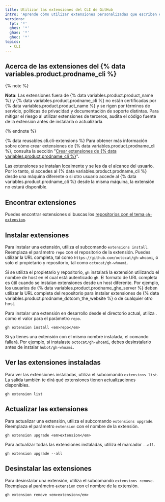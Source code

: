```yaml
---
title: Utilizar las extensiones del CLI de GitHub
intro: 'Aprende cómo utilizar extensiones personalizadas que escriben otros usuarios de {% data variables.product.prodname_cli %}.'
versions:
  fpt: '*'
  ghes: '*'
  ghae: '*'
  ghec: '*'
topics:
  - CLI
---
```


## Acerca de las extensiones del {% data variables.product.prodname_cli %}

{% note %}

**Nota:** Las extensiones fuera de {% data variables.product.product_name %} y {% data variables.product.prodname_cli %} no están certificadas por {% data variables.product.product_name %} y se rigen por términos de servicio, políticas de privacidad y documentación de soporte distintas. Para mitigar el riesgo al utilizar extensiones de terceros, audita el código fuente de la extensión antes de instalarla o actualizarla.

{% endnote %}

{% data reusables.cli.cli-extensions %} Para obtener más información sobre cómo crear extensiones de {% data variables.product.prodname_cli %}, consulta la sección "[Crear extensiones de {% data variables.product.prodname_cli %}](/github-cli/github-cli/creating-github-cli-extensions)".

Las extensiones se instalan localmente y se les da el alcance del usuario. Por lo tanto, si accedes al {% data variables.product.prodname_cli %} desde una máquina diferente o si otro usuario accede al {% data variables.product.prodname_cli %} desde la misma máquina, la extensión no estará disponible.

## Encontrar extensiones

Puedes encontrar extensiones si buscas los [repositorios con el tema `gh-extension`](https://github.com/topics/gh-extension).

## Instalar extensiones

Para instalar una extensión, utiliza el subcomando `extensions install`. Reemplaza el parámetro `repo` con el repositorio de la extensión. Puedes utilizar la URL completa, tal como `https://github.com/octocat/gh-whoami`, o solo el propietario y repositorio, tal como `octocat/gh-whoami`.

Si se utiliza el propietario y repositorio, `gh` instalará la extensión utilizando el nombre de host en el cual está autenticado `gh`. El formato de URL completa es útil cuando se instalan extensiones desde un host diferente. Por ejemplo, los usuarios de {% data variables.product.prodname_ghe_server %} deben utilizar la URL completa del repositorio para instalar extensiones de {% data variables.product.prodname_dotcom_the_website %} o de cualquier otro host.

Para instalar una extensión en desarrollo desde el directorio actual, utiliza `.` como el valor para el parámetro `repo`.

```shell
gh extension install <em>repo</em>
```

Si ya tienes una extensión con el mismo nombre instalada, el comando fallará. Por ejemplo, si instalaste `octocat/gh-whoami`, debes desinstalarlo antes de instalar `hubot/gh-whoami`.

## Ver las extensiones instaladas

Para ver las extensiones instaladas, utiliza el subcomando `extensions list`. La salida también te dirá qué extensiones tienen actualizaciones disponibles.

```shell
gh extension list
```

## Actualizar las extensiones

Para actualizar una extensión, utiliza el subcomando `extensions upgrade`. Reemplaza el parámetro `extension` con el nombre de la extensión.

```shell
gh extension upgrade <em>extension</em>
```

Para actualizar todas las extensiones instaladas, utiliza el marcador `--all`.

```shell
gh extension upgrade --all
```

## Desinstalar las extensiones

Para desinstalar una extensión, utiliza el subcomando `extensions remove`. Reemplaza al parámetro `extension` con el nombre de la extensión.

```shell
gh extension remove <em>extension</em>
```
